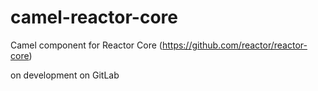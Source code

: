 # camel-reactor-core
Camel component for Reactor Core (https://github.com/reactor/reactor-core)

on development on GitLab
